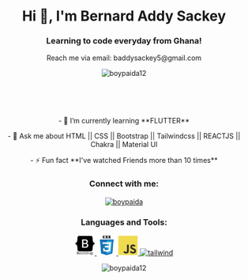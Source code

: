 <h1 align="center">Hi 👋, I'm Bernard Addy Sackey</h1>
<h3 align="center">Learning to code everyday from Ghana!</h3>
<p align="center">
Reach me via email: baddysackey5@gmail.com
</p>

<p align="center"> <img src="https://komarev.com/ghpvc/?username=boypaida12&label=Profile%20views&color=0e75b6&style=flat" alt="boypaida12" /> </p>
<br>
<br>
<br>
<p align="center">
            - 🌱 I’m currently learning **FLUTTER**
</p>
<p align="center">
            - 💬 Ask me about HTML || CSS || Bootstrap || Tailwindcss || REACTJS || Chakra || Material UI
</p>



<p align="center">
            - ⚡ Fun fact **I've watched Friends more than 10 times**
</p>


<h3 align="center">Connect with me:</h3>
<p align="center">
<a href="https://twitter.com/boypaida" target="blank"><img align="center" src="https://raw.githubusercontent.com/rahuldkjain/github-profile-readme-generator/master/src/images/icons/Social/twitter.svg" alt="boypaida" height="30" width="40" /></a>
</p>

<h3 align="center">Languages and Tools:</h3>
<p align="center"> <a href="https://getbootstrap.com" target="_blank" rel="noreferrer"> <img src="https://raw.githubusercontent.com/devicons/devicon/master/icons/bootstrap/bootstrap-plain-wordmark.svg" alt="bootstrap" width="40" height="40"/> </a> <a href="https://www.w3schools.com/css/" target="_blank" rel="noreferrer"> <img src="https://raw.githubusercontent.com/devicons/devicon/master/icons/css3/css3-original-wordmark.svg" alt="css3" width="40" height="40"/> </a> <a href="https://developer.mozilla.org/en-US/docs/Web/JavaScript" target="_blank" rel="noreferrer"> <img src="https://raw.githubusercontent.com/devicons/devicon/master/icons/javascript/javascript-original.svg" alt="javascript" width="40" height="40"/> </a> <a href="https://tailwindcss.com/" target="_blank" rel="noreferrer"> <img src="https://www.vectorlogo.zone/logos/tailwindcss/tailwindcss-icon.svg" alt="tailwind" width="40" height="40"/> </a> </p>


<p align="center"><img src="https://github-readme-streak-stats.herokuapp.com/?user=boypaida12&" alt="boypaida12" /></p>
